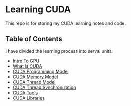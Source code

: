 # Learning CUDA

This repo is for storing my CUDA learning notes and code.

## Table of Contents

I have divided the learning process into serval units:

- [Intro To GPU](/00_intro_to_gpu/README.md)
- [What is CUDA](/01_into_to_cuda/README.md)
- [CUDA Programming Model](/02_cuda_programming/README.md)
- [CUDA Memory Model](/03_cuda_memory/README.md)
- [CUDA Thread Model](/04_cuda_threads/README.md)
- [CUDA Thread Synchronization](/05_cuda_syncronization/README.md)
- [CUDA Tools](/06_cuda_tools/README.md)
- [CUDA Libraries](/07_cuda_libraries/README.md)